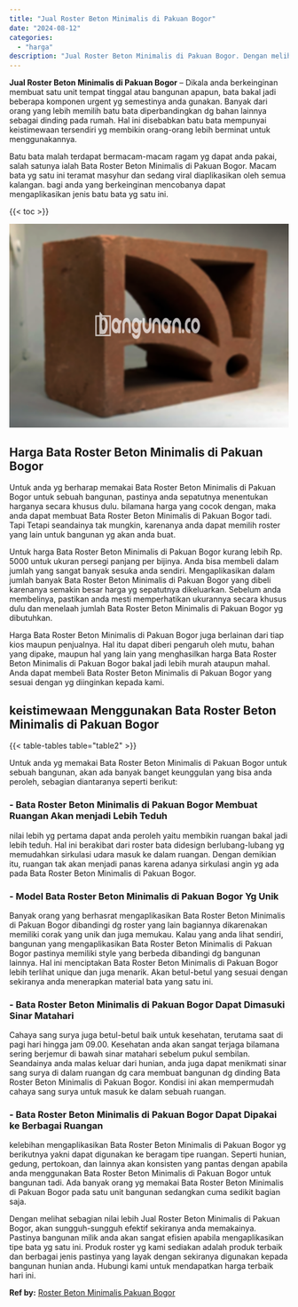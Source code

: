 ```yaml
---
title: "Jual Roster Beton Minimalis di Pakuan Bogor"
date: "2024-08-12"
categories: 
  - "harga"
description: "Jual Roster Beton Minimalis di Pakuan Bogor. Dengan melihat sebagian nilai lebih Jual Roster Beton Minimalis di Pakuan Bogor, akan sungguh-sungguh efektif se..."
---
```


**Jual Roster Beton Minimalis di Pakuan Bogor** – Dikala anda berkeinginan membuat satu unit tempat tinggal atau bangunan apapun, bata bakal jadi beberapa komponen urgent yg semestinya anda gunakan. Banyak dari orang yang lebih memilih batu bata diperbandingkan dg bahan lainnya sebagai dinding pada rumah. Hal ini disebabkan batu bata mempunyai keistimewaan tersendiri yg membikin orang-orang lebih berminat untuk menggunakannya.

Batu bata malah terdapat bermacam-macam ragam yg dapat anda pakai, salah satunya ialah Bata Roster Beton Minimalis di Pakuan Bogor. Macam bata yg satu ini teramat masyhur dan sedang viral diaplikasikan oleh semua kalangan. bagi anda yang berkeinginan mencobanya dapat mengaplikasikan jenis batu bata yg satu ini.

{{< toc >}}

![Jual Roster Beton Minimalis di Pakuan Bogor](/images/bata-roster-minimalis-40.png)

## Harga Bata Roster Beton Minimalis di Pakuan Bogor

Untuk anda yg berharap memakai Bata Roster Beton Minimalis di Pakuan Bogor untuk sebuah bangunan, pastinya anda sepatutnya menentukan harganya secara khusus dulu. bilamana harga yang cocok dengan, maka anda dapat membuat Bata Roster Beton Minimalis di Pakuan Bogor tadi. Tapi Tetapi seandainya tak mungkin, karenanya anda dapat memilih roster yang lain untuk bangunan yg akan anda buat.

Untuk harga Bata Roster Beton Minimalis di Pakuan Bogor kurang lebih Rp. 5000 untuk ukuran persegi panjang per bijinya. Anda bisa membeli dalam jumlah yang sangat banyak sesuka anda sendiri. Mengaplikasikan dalam jumlah banyak Bata Roster Beton Minimalis di Pakuan Bogor yang dibeli karenanya semakin besar harga yg sepatutnya dikeluarkan. Sebelum anda membelinya, pastikan anda mesti memperhatikan ukurannya secara khusus dulu dan menelaah jumlah Bata Roster Beton Minimalis di Pakuan Bogor yg dibutuhkan.

Harga Bata Roster Beton Minimalis di Pakuan Bogor juga berlainan dari tiap kios maupun penjualnya. Hal itu dapat diberi pengaruh oleh mutu, bahan yang dipake, maupun hal yang lain yang menghasilkan harga Bata Roster Beton Minimalis di Pakuan Bogor bakal jadi lebih murah ataupun mahal. Anda dapat membeli Bata Roster Beton Minimalis di Pakuan Bogor yang sesuai dengan yg diinginkan kepada kami.

## keistimewaan Menggunakan Bata Roster Beton Minimalis di Pakuan Bogor

{{< table-tables table="table2" >}}

Untuk anda yg memakai Bata Roster Beton Minimalis di Pakuan Bogor untuk sebuah bangunan, akan ada banyak banget keunggulan yang bisa anda peroleh, sebagian diantaranya seperti berikut:

### \- Bata Roster Beton Minimalis di Pakuan Bogor Membuat Ruangan Akan menjadi Lebih Teduh

nilai lebih yg pertama dapat anda peroleh yaitu membikin ruangan bakal jadi lebih teduh. Hal ini berakibat dari roster bata didesign berlubang-lubang yg memudahkan sirkulasi udara masuk ke dalam ruangan. Dengan demikian itu, ruangan tak akan menjadi panas karena adanya sirkulasi angin yg ada pada Bata Roster Beton Minimalis di Pakuan Bogor.

### \- Model Bata Roster Beton Minimalis di Pakuan Bogor Yg Unik

Banyak orang yang berhasrat mengaplikasikan Bata Roster Beton Minimalis di Pakuan Bogor dibandingi dg roster yang lain bagiannya dikarenakan memiliki corak yang unik dan juga memukau. Kalau yang anda lihat sendiri, bangunan yang mengaplikasikan Bata Roster Beton Minimalis di Pakuan Bogor pastinya memiliki style yang berbeda dibandingi dg bangunan lainnya. Hal ini menciptakan Bata Roster Beton Minimalis di Pakuan Bogor lebih terlihat unique dan juga menarik. Akan betul-betul yang sesuai dengan sekiranya anda menerapkan material bata yang satu ini.

### \- Bata Roster Beton Minimalis di Pakuan Bogor Dapat Dimasuki Sinar Matahari

Cahaya sang surya juga betul-betul baik untuk kesehatan, terutama saat di pagi hari hingga jam 09.00. Kesehatan anda akan sangat terjaga bilamana sering berjemur di bawah sinar matahari sebelum pukul sembilan. Seandainya anda malas keluar dari hunian, anda juga dapat menikmati sinar sang surya di dalam ruangan dg cara membuat bangunan dg dinding Bata Roster Beton Minimalis di Pakuan Bogor. Kondisi ini akan mempermudah cahaya sang surya untuk masuk ke dalam sebuah ruangan.

### \- Bata Roster Beton Minimalis di Pakuan Bogor Dapat Dipakai ke Berbagai Ruangan

kelebihan mengaplikasikan Bata Roster Beton Minimalis di Pakuan Bogor yg berikutnya yakni dapat digunakan ke beragam tipe ruangan. Seperti hunian, gedung, pertokoan, dan lainnya akan konsisten yang pantas dengan apabila anda menggunakan Bata Roster Beton Minimalis di Pakuan Bogor untuk bangunan tadi. Ada banyak orang yg memakai Bata Roster Beton Minimalis di Pakuan Bogor pada satu unit bangunan sedangkan cuma sedikit bagian saja.

Dengan melihat sebagian nilai lebih Jual Roster Beton Minimalis di Pakuan Bogor, akan sungguh-sungguh efektif sekiranya anda memakainya. Pastinya bangunan milik anda akan sangat efisien apabila mengaplikasikan tipe bata yg satu ini. Produk roster yg kami sediakan adalah produk terbaik dan berbagai jenis pastinya yang layak dengan sekiranya digunakan kepada bangunan hunian anda. Hubungi kami untuk mendapatkan harga terbaik hari ini.

**Ref by:** [Roster Beton Minimalis Pakuan Bogor](https://id.wikipedia.org/wiki/Roster)
